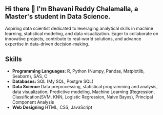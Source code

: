 ## Hi there 👋 I'm Bhavani Reddy Chalamalla, a Master's student in Data Science.
Aspiring data scientist dedicated to leveraging analytical skills in machine learning, statistical modeling, and data visualization. Eager to collaborate on innovative projects, contribute to real-world solutions, and advance expertise in data-driven decision-making.

## Skills
- **Programming Languages:** R, Python (Numpy, Pandas, Matplotlib, Seaborn), SAS, C 
- **Databases:** SQL (My SQL, Postgre SQL)
- **Data Science** Data preprocessing, statistical programming and analysis, data visualization, Predictive modeling, Machine Learning (Regression, Classification(SVM, KNN, Logistic Regression, Naive Bayes), Principal Component Analysis
- **Web Designing** HTML, CSS, JavaScript



<!--
**BhavaniChalamalla/BhavaniChalamalla** is a ✨ _special_ ✨ repository because its `README.md` (this file) appears on your GitHub profile.

Here are some ideas to get you started:

- 🔭 I’m currently working on ...
- 🌱 I’m currently learning ...
- 👯 I’m looking to collaborate on ...
- 🤔 I’m looking for help with ...
- 💬 Ask me about ...
- 📫 How to reach me: ...
- 😄 Pronouns: ...
- ⚡ Fun fact: ...
-->
